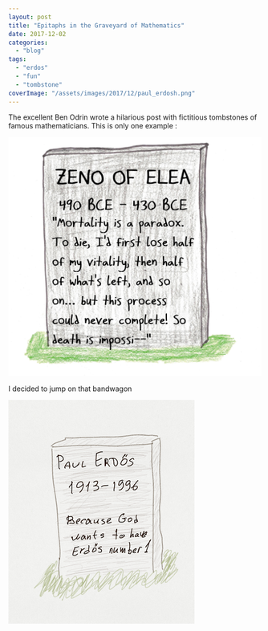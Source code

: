 ```yaml
---
layout: post
title: "Epitaphs in the Graveyard of Mathematics"
date: 2017-12-02
categories: 
  - "blog"
tags: 
  - "erdos"
  - "fun"
  - "tombstone"
coverImage: "/assets/images/2017/12/paul_erdosh.png"
---
```


The excellent Ben Odrin wrote a hilarious post with fictitious tombstones of famous mathematicians. This is only one example :

![](/assets/images/2017/12/grave-3.jpg)

I decided to jump on that bandwagon

![not real Paul Errdos tombstone. ](/assets/images/2017/12/paul_erdosh.png)
